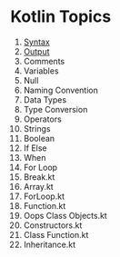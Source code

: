 # Kotlin Topics

1. [Syntax](src/01_syntax.kt)
2. [Output](src/02_1_output.kt)
3. Comments
4. Variables
5. Null
6. Naming Convention
7. Data Types
8. Type Conversion
9. Operators
10. Strings
11. Boolean
12. If Else
13. When
14. For Loop
15. Break.kt
16. Array.kt
17. ForLoop.kt
18. Function.kt
19. Oops Class Objects.kt
20. Constructors.kt
21. Class Function.kt
22. Inheritance.kt
